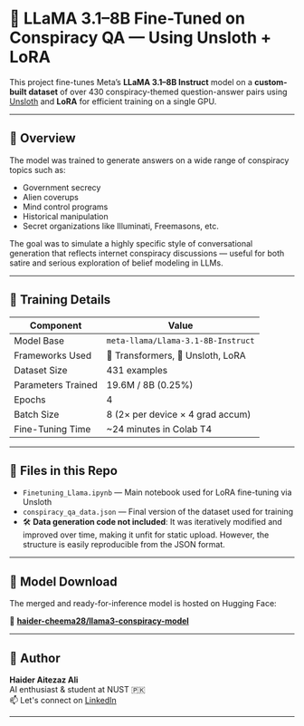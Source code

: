# 🧠 LLaMA 3.1–8B Fine-Tuned on Conspiracy QA — Using Unsloth + LoRA

This project fine-tunes Meta’s **LLaMA 3.1–8B Instruct** model on a **custom-built dataset** of over 430 conspiracy-themed question-answer pairs using [Unsloth](https://github.com/unslothai/unsloth) and **LoRA** for efficient training on a single GPU.

---

## 📌 Overview

The model was trained to generate answers on a wide range of conspiracy topics such as:

- Government secrecy  
- Alien coverups  
- Mind control programs  
- Historical manipulation  
- Secret organizations like Illuminati, Freemasons, etc.

The goal was to simulate a highly specific style of conversational generation that reflects internet conspiracy discussions — useful for both satire and serious exploration of belief modeling in LLMs.

---

## 🧪 Training Details

| Component              | Value                                |
|------------------------|--------------------------------------|
| Model Base             | `meta-llama/Llama-3.1-8B-Instruct`   |
| Frameworks Used        | 🤗 Transformers, 🧵 Unsloth, LoRA     |
| Dataset Size           | 431 examples                         |
| Parameters Trained     | 19.6M / 8B (0.25%)                   |
| Epochs                 | 4                                    |
| Batch Size             | 8 (2× per device × 4 grad accum)     |
| Fine-Tuning Time       | ~24 minutes in Colab T4              |

---

## 📂 Files in this Repo

- `Finetuning_Llama.ipynb` — Main notebook used for LoRA fine-tuning via Unsloth  
- `conspiracy_qa_data.json` — Final version of the dataset used for training  
- 🛠 **Data generation code not included**: It was iteratively modified and improved over time, making it unfit for static upload. However, the structure is easily reproducible from the JSON format.

---

## 🤖 Model Download

The merged and ready-for-inference model is hosted on Hugging Face:

🔗 **[haider-cheema28/llama3-conspiracy-model](https://huggingface.co/haider-cheema28/llama3-conspiracy-model)**

---


## 🧠 Author

**Haider Aitezaz Ali**  
AI enthusiast & student at NUST 🇵🇰  
📫 Let's connect on [LinkedIn](https://www.linkedin.com/in/haidercheema)

---

